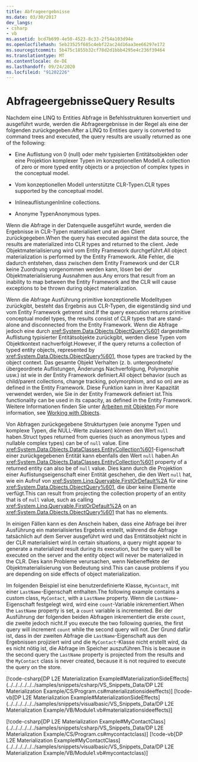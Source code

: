 ```yaml
---
title: Abfrageergebnisse
ms.date: 03/30/2017
dev_langs:
- csharp
- vb
ms.assetid: bcd7b699-4e50-4523-8c33-2f54a103d94e
ms.openlocfilehash: 5eb23525f685c4ebf22ac24d16aa3ee66297e172
ms.sourcegitcommit: 5b475c1855b32cf78d2d1bbb4295e4c236f39464
ms.translationtype: MT
ms.contentlocale: de-DE
ms.lasthandoff: 09/24/2020
ms.locfileid: "91202226"
---
```

# <a name="query-results"></a><span data-ttu-id="3f387-102">Abfrageergebnisse</span><span class="sxs-lookup"><span data-stu-id="3f387-102">Query Results</span></span>

<span data-ttu-id="3f387-103">Nachdem eine LINQ to Entities Abfrage in Befehlsstrukturen konvertiert und ausgeführt wurde, werden die Abfrageergebnisse in der Regel als eine der folgenden zurückgegeben:</span><span class="sxs-lookup"><span data-stu-id="3f387-103">After a LINQ to Entities query is converted to command trees and executed, the query results are usually returned as one of the following:</span></span>  
  
- <span data-ttu-id="3f387-104">Eine Auflistung von 0 (null) oder mehr typisierten Entitätsobjekten oder eine Projektion komplexer Typen im konzeptionellen Modell.</span><span class="sxs-lookup"><span data-stu-id="3f387-104">A collection of zero or more typed entity objects or a projection of complex types in the conceptual model.</span></span>  
  
- <span data-ttu-id="3f387-105">Vom konzeptionellen Modell unterstützte CLR-Typen.</span><span class="sxs-lookup"><span data-stu-id="3f387-105">CLR types supported by the conceptual model.</span></span>  
  
- <span data-ttu-id="3f387-106">Inlineauflistungen</span><span class="sxs-lookup"><span data-stu-id="3f387-106">Inline collections.</span></span>  
  
- <span data-ttu-id="3f387-107">Anonyme Typen</span><span class="sxs-lookup"><span data-stu-id="3f387-107">Anonymous types.</span></span>  
  
 <span data-ttu-id="3f387-108">Wenn die Abfrage in der Datenquelle ausgeführt wurde, werden die Ergebnisse in CLR-Typen materialisiert und an den Client zurückgegeben.</span><span class="sxs-lookup"><span data-stu-id="3f387-108">When the query has executed against the data source, the results are materialized into CLR types and returned to the client.</span></span> <span data-ttu-id="3f387-109">Jede Objektmaterialisierung wird vom Entity Framework durchgeführt.</span><span class="sxs-lookup"><span data-stu-id="3f387-109">All object materialization is performed by the Entity Framework.</span></span> <span data-ttu-id="3f387-110">Alle Fehler, die dadurch entstehen, dass zwischen dem Entity Framework und der CLR keine Zuordnung vorgenommen werden kann, lösen bei der Objektmaterialisierung Ausnahmen aus.</span><span class="sxs-lookup"><span data-stu-id="3f387-110">Any errors that result from an inability to map between the Entity Framework and the CLR will cause exceptions to be thrown during object materialization.</span></span>
  
 <span data-ttu-id="3f387-111">Wenn die Abfrage Ausführung primitive konzeptionelle Modelltypen zurückgibt, besteht das Ergebnis aus CLR-Typen, die eigenständig sind und vom Entity Framework getrennt sind.</span><span class="sxs-lookup"><span data-stu-id="3f387-111">If the query execution returns primitive conceptual model types, the results consist of CLR types that are stand-alone and disconnected from the Entity Framework.</span></span> <span data-ttu-id="3f387-112">Wenn die Abfrage jedoch eine durch <xref:System.Data.Objects.ObjectQuery%601> dargestellte Auflistung typisierter Entitätsobjekte zurückgibt, werden diese Typen vom Objektkontext nachverfolgt.</span><span class="sxs-lookup"><span data-stu-id="3f387-112">However, if the query returns a collection of typed entity objects, represented by <xref:System.Data.Objects.ObjectQuery%601>, those types are tracked by the object context.</span></span> <span data-ttu-id="3f387-113">Das gesamte Objekt Verhalten (z. b. untergeordnete/übergeordnete Auflistungen, Änderungs Nachverfolgung, Polymorphie usw.) ist wie in der Entity Framework definiert.</span><span class="sxs-lookup"><span data-stu-id="3f387-113">All object behavior (such as child/parent collections, change tracking, polymorphism, and so on) are as defined in the Entity Framework.</span></span> <span data-ttu-id="3f387-114">Diese Funktion kann in ihrer Kapazität verwendet werden, wie Sie in der Entity Framework definiert ist.</span><span class="sxs-lookup"><span data-stu-id="3f387-114">This functionality can be used in its capacity, as defined in the Entity Framework.</span></span> <span data-ttu-id="3f387-115">Weitere Informationen finden Sie unter [Arbeiten mit Objekten](../working-with-objects.md).</span><span class="sxs-lookup"><span data-stu-id="3f387-115">For more information, see [Working with Objects](../working-with-objects.md).</span></span>
  
 <span data-ttu-id="3f387-116">Von Abfragen zurückgegebene Strukturtypen (wie anonyme Typen und komplexe Typen, die NULL-Werte zulassen) können den Wert `null` haben.</span><span class="sxs-lookup"><span data-stu-id="3f387-116">Struct types returned from queries (such as anonymous types and nullable complex types) can be of `null` value.</span></span> <span data-ttu-id="3f387-117">Eine <xref:System.Data.Objects.DataClasses.EntityCollection%601>-Eigenschaft einer zurückgegebenen Entität kann ebenfalls den Wert `null` haben.</span><span class="sxs-lookup"><span data-stu-id="3f387-117">An <xref:System.Data.Objects.DataClasses.EntityCollection%601> property of a returned entity can also be of `null` value.</span></span> <span data-ttu-id="3f387-118">Dies kann durch die Projektion einer Auflistungseigenschaft einer Entität geschehen, die den Wert `null` hat, wie ein Aufruf von <xref:System.Linq.Queryable.FirstOrDefault%2A> für eine <xref:System.Data.Objects.ObjectQuery%601>, die über keine Elemente verfügt.</span><span class="sxs-lookup"><span data-stu-id="3f387-118">This can result from projecting the collection property of an entity that is of `null` value, such as calling <xref:System.Linq.Queryable.FirstOrDefault%2A> on an <xref:System.Data.Objects.ObjectQuery%601> that has no elements.</span></span>  
  
 <span data-ttu-id="3f387-119">In einigen Fällen kann es den Anschein haben, dass eine Abfrage bei ihrer Ausführung ein materialisiertes Ergebnis erstellt, während die Abfrage tatsächlich auf dem Server ausgeführt wird und das Entitätsobjekt nicht in der CLR materialisiert wird.</span><span class="sxs-lookup"><span data-stu-id="3f387-119">In certain situations, a query might appear to generate a materialized result during its execution, but the query will be executed on the server and the entity object will never be materialized in the CLR.</span></span> <span data-ttu-id="3f387-120">Dies kann Probleme verursachen, wenn Nebeneffekte der Objektmaterialisierung von Bedeutung sind.</span><span class="sxs-lookup"><span data-stu-id="3f387-120">This can cause problems if you are depending on side effects of object materialization.</span></span>  
  
 <span data-ttu-id="3f387-121">Im folgenden Beispiel ist eine benutzerdefinierte Klasse, `MyContact`, mit einer `LastName`-Eigenschaft enthalten.</span><span class="sxs-lookup"><span data-stu-id="3f387-121">The following example contains a custom class, `MyContact`, with a `LastName` property.</span></span> <span data-ttu-id="3f387-122">Wenn die `LastName`-Eigenschaft festgelegt wird, wird eine `count`-Variable inkrementiert.</span><span class="sxs-lookup"><span data-stu-id="3f387-122">When the `LastName` property is set, a `count` variable is incremented.</span></span> <span data-ttu-id="3f387-123">Bei der Ausführung der folgenden beiden Abfragen inkrementiert die erste `count`, die zweite jedoch nicht.</span><span class="sxs-lookup"><span data-stu-id="3f387-123">If you execute the two following queries, the first query will increment `count` while the second query will not.</span></span> <span data-ttu-id="3f387-124">Der Grund dafür ist, dass in der zweiten Abfrage die `LastName`-Eigenschaft aus den Ergebnissen projiziert wird und die `MyContact`-Klasse nicht erstellt wird, da es nicht nötig ist, die Abfrage im Speicher auszuführen.</span><span class="sxs-lookup"><span data-stu-id="3f387-124">This is because in the second query the `LastName` property is projected from the results and the `MyContact` class is never created, because it is not required to execute the query on the store.</span></span>  
  
 [!code-csharp[DP L2E Materialization Example#MaterializationSideEffects](../../../../../../samples/snippets/csharp/VS_Snippets_Data/DP L2E Materialization Example/CS/Program.cs#materializationsideeffects)]
 [!code-vb[DP L2E Materialization Example#MaterializationSideEffects](../../../../../../samples/snippets/visualbasic/VS_Snippets_Data/DP L2E Materialization Example/VB/Module1.vb#materializationsideeffects)]  
  
 [!code-csharp[DP L2E Materialization Example#MyContactClass](../../../../../../samples/snippets/csharp/VS_Snippets_Data/DP L2E Materialization Example/CS/Program.cs#mycontactclass)]
 [!code-vb[DP L2E Materialization Example#MyContactClass](../../../../../../samples/snippets/visualbasic/VS_Snippets_Data/DP L2E Materialization Example/VB/Module1.vb#mycontactclass)]
